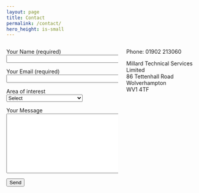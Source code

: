 ```yaml
---
layout: page
title: Contact
permalink: /contact/
hero_height: is-small
---
```

<div class="columns">
    <div class="column is-4">
    <form action="https://formspree.io/mgepvvjk" method="post">
      <input type="hidden" name="_next" value="/thanks/" />
      <p>Your Name (required)<br />
        <input type="text" size="40" aria-required="true" name="name"></p>
      <p>Your Email (required)<br />
        <input type="email" size="40" aria-required="true" name="_replyto"></p>
      <p>Area of interest<br />
        <select name="AOI" id="department" required="">
          <option value="Select" selected="" disabled="">Select</option>
          <option value="Candidate Skills Testing">Candidate Skills Testing</option>
          <option value="Cloud Migration">Cloud Migration</option>
          <option value="Managed Platform">Managed Platform</option>
          <option value="Development Process Tooling">Development Process Tooling</option>
          <option value="Other">Other.</option>
        </select>
      </p>
      <p>Your Message<br />
        <textarea cols="40" rows="10" name="message"></textarea></p>
      <p><input type="submit" value="Send"></p>
      </form>
    </div>
    <div class="column is-4">
    <p>Phone: 01902 213060</p>
    <p>Millard Technical Services Limited<br />
      86 Tettenhall Road<br />
      Wolverhampton<br />
      WV1 4TF</p>
    </div>
</div>